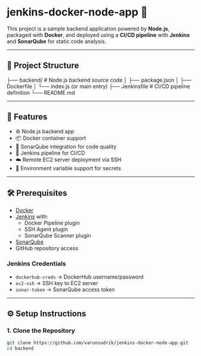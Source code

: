 # jenkins-docker-node-app 🚀

This project is a sample backend application powered by **Node.js**, packaged with **Docker**, and deployed using a **CI/CD pipeline** with **Jenkins** and **SonarQube** for static code analysis.

---

## 📁 Project Structure

 ├── backend/ # Node.js backend source code │ ├── package.json │ ├── Dockerfile │ └── index.js (or main entry) ├── Jenkinsfile # CI/CD pipeline definition └── README.md


---

## 🚀 Features

- ⚙️ Node.js backend app
- 📦 Docker container support
- 🧪 SonarQube integration for code quality
- 🔁 Jenkins pipeline for CI/CD
- ☁️ Remote EC2 server deployment via SSH
- 🔐 Environment variable support for secrets

---

## 🛠️ Prerequisites

- [Docker](https://www.docker.com/)
- [Jenkins](https://www.jenkins.io/) with:
  - Docker Pipeline plugin
  - SSH Agent plugin
  - SonarQube Scanner plugin
- [SonarQube](https://www.sonarqube.org/)
- GitHub repository access

### Jenkins Credentials

- `dockerhub-creds` → DockerHub username/password
- `ec2-ssh` → SSH key to EC2 server
- `sonar-token` → SonarQube access token

---

## ⚙️ Setup Instructions

### 1. Clone the Repository

```bash
git clone https://github.com/varunsudrik/jenkins-docker-node-app.git
cd backend
